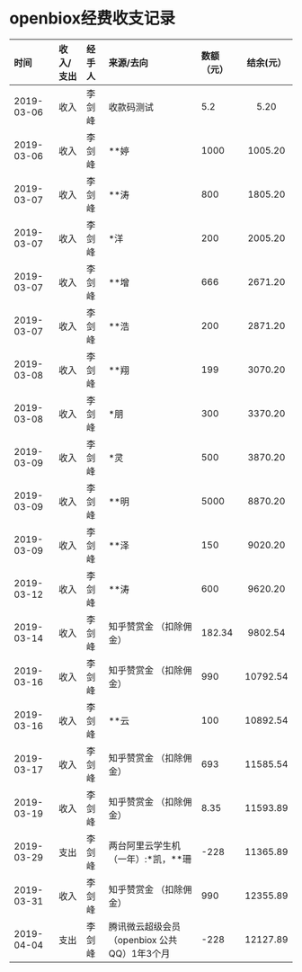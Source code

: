 
<!-- README.md is generated from README.Rmd. Please edit that file -->
openbiox经费收支记录
====================

| 时间       | 收入/支出 | 经手人 | 来源/去向                                   | 数额（元） | 结余(元） |
|:-----------|:----------|:-------|:--------------------------------------------|:-----------|:---------:|
| 2019-03-06 | 收入      | 李剑峰 | 收款码测试                                  | 5.2        |    5.20   |
| 2019-03-06 | 收入      | 李剑峰 | \*\*婷                                      | 1000       |  1005.20  |
| 2019-03-07 | 收入      | 李剑峰 | \*\*涛                                      | 800        |  1805.20  |
| 2019-03-07 | 收入      | 李剑峰 | \*洋                                        | 200        |  2005.20  |
| 2019-03-07 | 收入      | 李剑峰 | \*\*增                                      | 666        |  2671.20  |
| 2019-03-07 | 收入      | 李剑峰 | \*\*浩                                      | 200        |  2871.20  |
| 2019-03-08 | 收入      | 李剑峰 | \*\*翔                                      | 199        |  3070.20  |
| 2019-03-08 | 收入      | 李剑峰 | \*朋                                        | 300        |  3370.20  |
| 2019-03-09 | 收入      | 李剑峰 | \*灵                                        | 500        |  3870.20  |
| 2019-03-09 | 收入      | 李剑峰 | \*\*明                                      | 5000       |  8870.20  |
| 2019-03-09 | 收入      | 李剑峰 | \*\*泽                                      | 150        |  9020.20  |
| 2019-03-12 | 收入      | 李剑峰 | \*\*涛                                      | 600        |  9620.20  |
| 2019-03-14 | 收入      | 李剑峰 | 知乎赞赏金 （扣除佣金）                     | 182.34     |  9802.54  |
| 2019-03-16 | 收入      | 李剑峰 | 知乎赞赏金 （扣除佣金）                     | 990        |  10792.54 |
| 2019-03-16 | 收入      | 李剑峰 | \*\*云                                      | 100        |  10892.54 |
| 2019-03-17 | 收入      | 李剑峰 | 知乎赞赏金 （扣除佣金）                     | 693        |  11585.54 |
| 2019-03-19 | 收入      | 李剑峰 | 知乎赞赏金 （扣除佣金）                     | 8.35       |  11593.89 |
| 2019-03-29 | 支出      | 李剑峰 | 两台阿里云学生机（一年）:\*凯，\*\*珊       | -228       |  11365.89 |
| 2019-03-31 | 收入      | 李剑峰 | 知乎赞赏金 （扣除佣金）                     | 990        |  12355.89 |
| 2019-04-04 | 支出      | 李剑峰 | 腾讯微云超级会员（openbiox 公共QQ）1年3个月 | -228       |  12127.89 |
